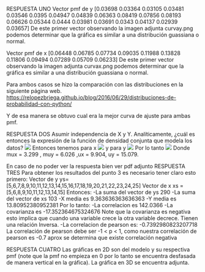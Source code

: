 RESPUESTA UNO
Vector pmf de y
[0.03698 0.03364 0.03105 0.03481 0.03546 0.0395  0.04947 0.04839 0.06363 0.08419 0.07856 0.08193 0.06626 0.05344 0.0444  0.03981 0.03691 0.0343 0.04137 0.02939 0.03657]
De este primer vector observando la imagen adjunta curvay.png podemos determinar que la gráfica es similar a una distribución guassiana o normal.

Vector pmf de x
[0.06448 0.06785 0.07734 0.09035 0.11988 0.13828 0.11806 0.09494 0.07289 0.05709 0.06233]
De este primer vector observando la imagen adjunta curvax.png podemos determinar que la gráfica es similar a una distribución guassiana o normal.

Para ambos casos se hizo la comparación con las distribuciones en la siguiente página web.
https://relopezbriega.github.io/blog/2016/06/29/distribuciones-de-probabilidad-con-python/

Y de esa manera se obtuvo cual era la mejor curva de ajuste para ambas pmf.

RESPUESTA DOS
Asumir independencia de X y Y. Analíticamente, ¿cuál es entonces la expresión de la función de densidad conjunta que modela los datos?
<img src="https://render.githubusercontent.com/render/math?math=G(K) = (\frac{1}{\sqrt{2\pi\mu^2}})\exp{\frac{-(k-u)^2}{2\mu^2}}">
Entonces tenemos para x
<img src="https://render.githubusercontent.com/render/math?math=Gx(x) = (\frac{1}{\sqrt{2\pi\mu x^2}})\exp{\frac{-(x-ux)^2}{2\mu x^2}}">
y para y
<img src="https://render.githubusercontent.com/render/math?math=Gy(y) = (\frac{1}{\sqrt{2\pi\mu y^2}})\exp{\frac{-(y-uy)^2}{2\mu y^2}}">
Por lo tanto
<img src="https://render.githubusercontent.com/render/math?math=Gx,y(K) = Gx(x)Gy(y)">
Donde mux = 3.299 , muy = 6.026 ,ux = 9.904, uy = 15.079.

En caso de no poder ver la respuesta bien ver pdf adjunto
RESPUESTA TRES
Para obtener los resultados del punto 3 es necesario tener claro esto primero:
Vector de y
ys=[5,6,7,8,9,10,11,12,13,14,15,16,17,18,19,20,21,22,23,24,25]
Vector de x
xs = [5,6,8,9,10,11,12,13,14,15]
Entonces:
-La suma del vector de ys 290
-La suma del vector de xs 103
-X media es  9.363636363636363
-Y media es 13.80952380952381
Por lo tanto:
-La correlacion es 142.0366
-La covarianza es -17.352364675324676
Note que la covarianza es negativa esto implica que cuando una variable crece la otra variable decrece. Tienen una relación Inversa.
-La correlacion de pearson es: -0.7392980823207718
La correlación de pearson debe ser -1 < p < 1, como nuestra correlación de pearson es -0.7 aprox se determina que existe correlación negativa

RESPUESTA CUATRO
Las gráficas en 2D son del modelo y su respectiva pmf (note que la pmf no empieza en 0 por lo tanto se encuentra desfasada de manera vertical en la gráfica).
La gráfica en 3D se encuentra adjunta.
